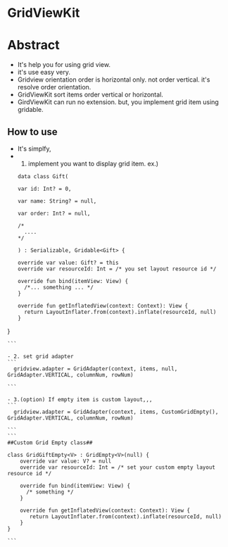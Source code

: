 # GridViewKit

# Abstract
 - It's help you for using grid view.
 - it's use easy very.
 - Gridview orientation order is horizontal only. not order vertical. it's resolve order orientation.
 - GridViewKit sort items order vertical or horizontal.
 - GirdViewKit can run no extension. but, you implement grid item using gridable.

## How to use
 - It's simplfy,
  - 1. implement you want to display grid item.
    ex.)
    ```
    data class Gift(

    var id: Int? = 0,

    var name: String? = null,

    var order: Int? = null,

    /*
      .... 
    */

    ) : Serializable, Gridable<Gift> {

    override var value: Gift? = this
    override var resourceId: Int = /* you set layout resource id */

    override fun bind(itemView: View) {
      /*... something ... */
    }

    override fun getInflatedView(context: Context): View {
      return LayoutInflater.from(context).inflate(resourceId, null)
    }
}

    ```

    - 2. set grid adapter 
    ```
      gridview.adapter = GridAdapter(context, items, null, GridAdapter.VERTICAL, columnNum, rowNum)

    ```

    - 3.(option) If empty item is custom layout,,,
    ```
      gridview.adapter = GridAdapter(context, items, CustomGridEmpty(), GridAdapter.VERTICAL, columnNum, rowNum)

    ```
    ```
    ##Custom Grid Empty class##

    class GridGiftEmpty<V> : GridEmpty<V>(null) {
        override var value: V? = null
        override var resourceId: Int = /* set your custom empty layout resource id */

        override fun bind(itemView: View) {
          /* something */
        }

        override fun getInflatedView(context: Context): View {
           return LayoutInflater.from(context).inflate(resourceId, null)
        }
    }

    ```
